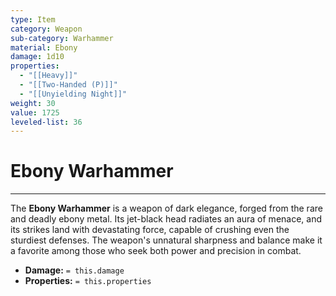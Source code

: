```yaml
---
type: Item
category: Weapon
sub-category: Warhammer
material: Ebony
damage: 1d10
properties:
  - "[[Heavy]]"
  - "[[Two-Handed (P)]]"
  - "[[Unyielding Night]]"
weight: 30
value: 1725
leveled-list: 36
---
```

# Ebony Warhammer
---
The **Ebony Warhammer** is a weapon of dark elegance, forged from the rare and deadly ebony metal. Its jet-black head radiates an aura of menace, and its strikes land with devastating force, capable of crushing even the sturdiest defenses. The weapon's unnatural sharpness and balance make it a favorite among those who seek both power and precision in combat.

- **Damage:** `= this.damage`
- **Properties:** `= this.properties`